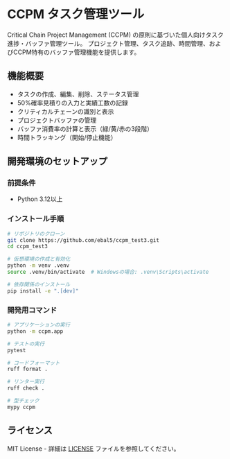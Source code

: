# CCPM タスク管理ツール

Critical Chain Project Management (CCPM) の原則に基づいた個人向けタスク進捗・バッファ管理ツール。
プロジェクト管理、タスク追跡、時間管理、およびCCPM特有のバッファ管理機能を提供します。

## 機能概要

- タスクの作成、編集、削除、ステータス管理
- 50%確率見積りの入力と実績工数の記録
- クリティカルチェーンの識別と表示
- プロジェクトバッファの管理
- バッファ消費率の計算と表示（緑/黄/赤の3段階）
- 時間トラッキング（開始/停止機能）

## 開発環境のセットアップ

### 前提条件

- Python 3.12以上

### インストール手順

```bash
# リポジトリのクローン
git clone https://github.com/ebal5/ccpm_test3.git
cd ccpm_test3

# 仮想環境の作成と有効化
python -m venv .venv
source .venv/bin/activate  # Windowsの場合: .venv\Scripts\activate

# 依存関係のインストール
pip install -e ".[dev]"
```

### 開発用コマンド

```bash
# アプリケーションの実行
python -m ccpm.app

# テストの実行
pytest

# コードフォーマット
ruff format .

# リンター実行
ruff check .

# 型チェック
mypy ccpm
```

## ライセンス

MIT License - 詳細は [LICENSE](LICENSE) ファイルを参照してください。